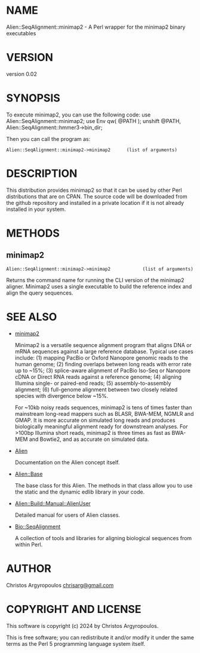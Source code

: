 # NAME

Alien::SeqAlignment::minimap2 - A Perl wrapper for the minimap2 binary executables

# VERSION

version 0.02

# SYNOPSIS

To execute minimap2, you can use the following code:
  use Alien::SeqAlignment::minimap2;
  use Env qw( @PATH );
  unshift @PATH, Alien::SeqAlignment::hmmer3->bin\_dir;

Then you can call the program as:

    Alien::SeqAlignment::minimap2->minimap2      (list of arguments)

# DESCRIPTION

This distribution provides minimap2 so that it can be used by other
Perl distributions that are on CPAN.  The source code will be downloaded
from the github repository and installed in a private location if it is 
not already installed in your system.

# METHODS

## minimap2

    Alien::SeqAlignment::minimap2->minimap2            (list of arguments)

     

Returns the command name for running the CLI version of the minimap2 aligner.
Minimap2 uses a single executable to build the reference index and align the
query sequences. 

# SEE ALSO

- [minimap2](https://github.com/lh3/minimap2)

    Minimap2 is a versatile sequence alignment program that aligns DNA or mRNA 
    sequences against a large reference database. Typical use cases include: 
    (1) mapping PacBio or Oxford Nanopore genomic reads to the human genome; 
    (2) finding overlaps between long reads with error rate up to ~15%; 
    (3) splice-aware alignment of PacBio Iso-Seq or Nanopore cDNA or Direct RNA 
    reads against a reference genome; (4) aligning Illumina single- or 
    paired-end reads; (5) assembly-to-assembly alignment; (6) full-genome 
    alignment between two closely related species with divergence below ~15%.

    For ~10kb noisy reads sequences, minimap2 is tens of times faster than 
    mainstream long-read mappers such as BLASR, BWA-MEM, NGMLR and GMAP. It is 
    more accurate on simulated long reads and produces biologically meaningful 
    alignment ready for downstream analyses. For >100bp Illumina short reads, 
    minimap2 is three times as fast as BWA-MEM and Bowtie2, and as accurate 
    on simulated data. 

- [Alien](https://metacpan.org/pod/Alien)

    Documentation on the Alien concept itself.

- [Alien::Base](https://metacpan.org/pod/Alien::Base)

    The base class for this Alien. The methods in that class allow you to use
    the static and the dynamic edlib library in your code. 

- [Alien::Build::Manual::AlienUser](https://metacpan.org/dist/Alien-Build/view/lib/Alien/Build/Manual/AlienUser.pod)

    Detailed manual for users of Alien classes.

- [Bio::SeqAlignment](https://metacpan.org/pod/Bio::SeqAlignment)

    A collection of tools and libraries for aligning biological sequences 
    from within Perl. 

# AUTHOR

Christos Argyropoulos <chrisarg@gmail.com>

# COPYRIGHT AND LICENSE

This software is copyright (c) 2024 by Christos Argyropoulos.

This is free software; you can redistribute it and/or modify it under
the same terms as the Perl 5 programming language system itself.

